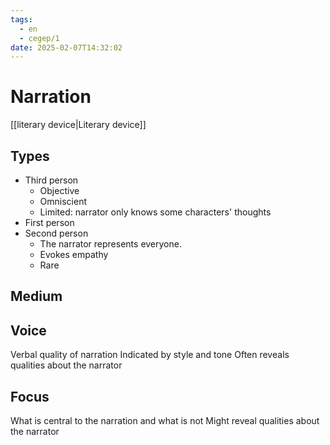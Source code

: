 ```yaml
---
tags:
  - en
  - cegep/1
date: 2025-02-07T14:32:02
---
```


# Narration

[[literary device|Literary device]]

## Types

- Third person
	- Objective
	- Omniscient
	- Limited: narrator only knows some characters' thoughts
- First person
- Second person
	- The narrator represents everyone.
	- Evokes empathy
	- Rare

## Medium

## Voice

Verbal quality of narration
Indicated by style and tone
Often reveals qualities about the narrator

## Focus

What is central to the narration and what is not
Might reveal qualities about the narrator

